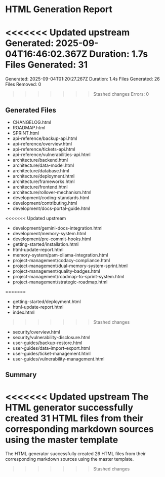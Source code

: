 # HTML Generation Report

<<<<<<< Updated upstream
Generated: 2025-09-04T16:46:02.367Z
Duration: 1.7s
Files Generated: 31
=======

Generated: 2025-09-04T01:20:27.267Z
Duration: 1.4s
Files Generated: 26
Files Removed: 0
>>>>>>> Stashed changes
Errors: 0

## Generated Files

- CHANGELOG.html
- ROADMAP.html
- SPRINT.html
- api-reference/backup-api.html
- api-reference/overview.html
- api-reference/tickets-api.html
- api-reference/vulnerabilities-api.html
- architecture/backend.html
- architecture/data-model.html
- architecture/database.html
- architecture/deployment.html
- architecture/frameworks.html
- architecture/frontend.html
- architecture/rollover-mechanism.html
- development/coding-standards.html
- development/contributing.html
- development/docs-portal-guide.html

<<<<<<< Updated upstream

- development/gemini-docs-integration.html
- development/memory-system.html
- development/pre-commit-hooks.html
- getting-started/installation.html
- html-update-report.html
- memory-system/pam-ollama-integration.html
- project-management/codacy-compliance.html
- project-management/dual-memory-system-sprint.html
- project-management/quality-badges.html
- project-management/roadmap-to-sprint-system.html
- project-management/strategic-roadmap.html

=======

- getting-started/deployment.html
- html-update-report.html
- index.html

>>>>>>> Stashed changes

- security/overview.html
- security/vulnerability-disclosure.html
- user-guides/backup-restore.html
- user-guides/data-import-export.html
- user-guides/ticket-management.html
- user-guides/vulnerability-management.html

## Summary

<<<<<<< Updated upstream
The HTML generator successfully created 31 HTML files from their corresponding markdown sources using the master template
=======

The HTML generator successfully created 26 HTML files from their corresponding markdown sources using the master template.

>>>>>>> Stashed changes
